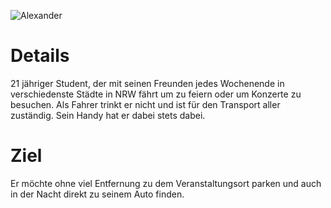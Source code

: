 ![Alexander](https://github.com/isd-nunkesser/sd-2019-froyo/blob/master/Alexander.png)
# Details

21 jähriger Student, der mit seinen Freunden jedes Wochenende in verschiedenste Städte in NRW fährt um zu feiern oder um Konzerte zu besuchen. Als Fahrer trinkt er nicht und ist für den Transport aller zuständig. Sein Handy hat er dabei stets dabei.

# Ziel

Er möchte ohne viel Entfernung zu dem Veranstaltungsort parken und auch in der Nacht direkt zu seinem Auto finden.